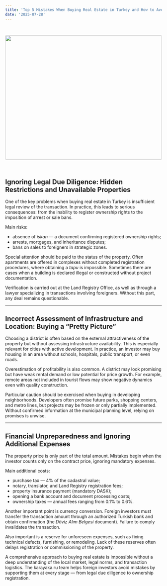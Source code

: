 ```yaml
---
title: 'Top 5 Mistakes When Buying Real Estate in Turkey and How to Avoid Them'
date: '2025-07-28'
---
```


<img src="https://karayaka.ru/assets/images/articles/article14.jpg" width=100% height="400" style="object-fit: cover; border-radius: 3px; margin: 30px auto;" />

## Ignoring Legal Due Diligence: Hidden Restrictions and Unavailable Properties

One of the key problems when buying real estate in Turkey is insufficient legal review of the transaction. In practice, this leads to serious consequences: from the inability to register ownership rights to the imposition of arrest or sale bans.

Main risks:

- absence of _iskan_ — a document confirming registered ownership rights;
- arrests, mortgages, and inheritance disputes;
- bans on sales to foreigners in strategic zones.

Special attention should be paid to the status of the property. Often apartments are offered in complexes without completed registration procedures, where obtaining a _tapu_ is impossible. Sometimes there are cases when a building is declared illegal or constructed without project documentation.

Verification is carried out at the Land Registry Office, as well as through a lawyer specializing in transactions involving foreigners. Without this part, any deal remains questionable.

---

## Incorrect Assessment of Infrastructure and Location: Buying a “Pretty Picture”

Choosing a district is often based on the external attractiveness of the property but without assessing infrastructure availability. This is especially relevant for cities with active development. In practice, an investor may buy housing in an area without schools, hospitals, public transport, or even roads.

Overestimation of profitability is also common. A district may look promising but have weak rental demand or low potential for price growth. For example, remote areas not included in tourist flows may show negative dynamics even with quality construction.

Particular caution should be exercised when buying in developing neighborhoods. Developers often promise future parks, shopping centers, and metro lines, but projects may be frozen or only partially implemented. Without confirmed information at the municipal planning level, relying on promises is unwise.

---

## Financial Unpreparedness and Ignoring Additional Expenses

The property price is only part of the total amount. Mistakes begin when the investor counts only on the contract price, ignoring mandatory expenses.

Main additional costs:

- purchase tax — 4% of the cadastral value;
- notary, translator, and Land Registry registration fees;
- property insurance payment (mandatory DASK);
- opening a bank account and document processing costs;
- ownership taxes — annual fees ranging from 0.1% to 0.6%.

Another important point is currency conversion. Foreign investors must transfer the transaction amount through an authorized Turkish bank and obtain confirmation (the _Döviz Alım Belgesi_ document). Failure to comply invalidates the transaction.

Also important is a reserve for unforeseen expenses, such as fixing technical defects, furnishing, or remodeling. Lack of these reserves often delays registration or commissioning of the property.

A comprehensive approach to buying real estate is impossible without a deep understanding of the local market, legal norms, and transaction logistics. The karayaka.ru team helps foreign investors avoid mistakes by supporting them at every stage — from legal due diligence to ownership registration.
